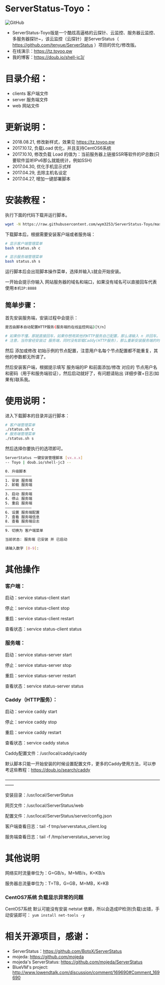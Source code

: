 # ServerStatus-Toyo：

![GitHub](https://img.shields.io/github/license/mashape/apistatus.svg)

-   ServerStatus-Toyo版是一个酷炫高逼格的云探针、云监控、服务器云监控、多服务器探针~，该云监控（云探针）是ServerStatus（ <https://github.com/tenyue/ServerStatus> ）项目的优化/修改版。
-   在线演示：<https://tz.toyoo.pw>
-   我的博客：<https://doub.io/shell-jc3/>

# 目录介绍：

-   clients  客户端文件
-   server   服务端文件
-   web      网站文件

# 更新说明：

-   2018.08.21, 修改新样式，效果见 <https://tz.toyoo.pw>
-   2017.10.12, 负载Load 优化，并且支持CentOS6系统
-   2017.10.10, 修改负载 Load 的值为：当前服务器上链接SSR等软件的IP总数(只要软件监听IPv6那么就能统计，例如SSH)
-   2017.04.30, 优化手机显示式样
-   2017.04.29, 去除主机名设定
-   2017.04.27, 增加一键部署脚本

# 安装教程：

执行下面的代码下载并运行脚本。

``` bash
wget -N https://raw.githubusercontent.com/wym3253/ServerStatus-Toyo/master/script/status.sh && chmod +x status.sh
```

下载脚本后，根据需要安装客户端或者服务端：

``` bash
# 显示客户端管理菜单
bash status.sh c

# 显示服务端管理菜单
bash status.sh s
```

运行脚本后会出现脚本操作菜单，选择并输入`1`就会开始安装。

一开始会提示你输入 网站服务器的域名和端口，如果没有域名可以直接回车代表使用`本机IP:8888`

## 简单步骤：

首先安装服务端，安装过程中会提示：

``` bash
是否由脚本自动配置HTTP服务(服务端的在线监控网站)[Y/n]

# 如果你不懂，那就直接回车，如果你想用其他的HTTP服务自己配置，那么请输入 n 并回车。
# 注意，当你曾经安装过 服务端，同时没有卸载Caddy(HTTP服务)，那么重新安装服务端的时候，请输入 n 并回车。
```

然后 添加或修改 初始示例的节点配置，注意用户名每个节点配置都不能重复，其他的参数都无所谓了。

然后安装客户端，根据提示填写 服务端的IP 和前面添加/修改 对应的 节点用户名和密码（用于和服务端验证），然后启动就好了，有问题请贴出 详细步骤+日志(如果有)联系我。

# 使用说明：

进入下载脚本的目录并运行脚本：

``` bash
# 客户端管理菜单
./status.sh c
# 服务端管理菜单
./status.sh s
```

然后选择你要执行的选项即可。

``` bash
ServerStatus 一键安装管理脚本 [vx.x.x]
-- Toyo | doub.io/shell-jc3 --

0. 升级脚本
————————————
1. 安装 服务端
2. 卸载 服务端
————————————
3. 启动 服务端
4. 停止 服务端
5. 重启 服务端
————————————
6. 设置 服务端配置
7. 查看 服务端信息
8. 查看 服务端日志
————————————
9. 切换为 客户端菜单

当前状态: 服务端 已安装 并 已启动

请输入数字 [0-9]:
```

# 其他操作

### 客户端：

启动：service status-client start

停止：service status-client stop

重启：service status-client restart

查看状态：service status-client status

### 服务端：

启动：service status-server start

停止：service status-server stop

重启：service status-server restart

查看状态：service status-server status

### Caddy（HTTP服务）：

启动：service caddy start

停止：service caddy stop

重启：service caddy restart

查看状态：service caddy status

Caddy配置文件：/usr/local/caddy/caddy

默认脚本只能一开始安装的时候设置配置文件，更多的Caddy使用方法，可以参考这些教程：<https://doub.io/search/caddy>

——————————————————————————————————————

安装目录：/usr/local/ServerStatus

网页文件：/usr/local/ServerStatus/web

配置文件：/usr/local/ServerStatus/server/config.json

客户端查看日志：tail -f tmp/serverstatus_client.log

服务端查看日志：tail -f /tmp/serverstatus_server.log

# 其他说明

网络实时流量单位为：G=GB/s，M=MB/s，K=KB/s

服务器总流量单位为：T=TB，G=GB，M=MB，K=KB

### CentOS7系统 负载显示异常的问题

CentOS7系统 默认可能没有安装 netstat 依赖，所以会造成IP检测(负载)出错，手动安装即可：
`yum install net-tools -y`

# 相关开源项目，感谢：

-   ServerStatus：<https://github.com/BotoX/ServerStatus>
-   mojeda: <https://github.com/mojeda>
-   mojeda's ServerStatus: <https://github.com/mojeda/ServerStatus>
-   BlueVM's project: <http://www.lowendtalk.com/discussion/comment/169690#Comment_169690>
